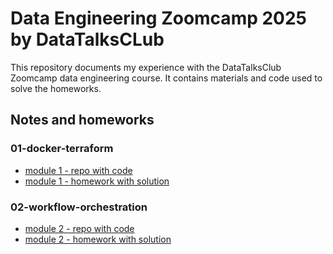 # Data Engineering Zoomcamp 2025 by DataTalksCLub

This repository documents my experience with the DataTalksClub Zoomcamp data engineering course. It contains materials and code used to solve the homeworks.


## Notes and homeworks

### 01-docker-terraform
- [module 1 - repo with code](https://github.com/LolloPero/data-engineering-zoomcamp/tree/homeworks/cohorts/2025/01-docker-terraform)
- [module 1 - homework with solution](https://github.com/LolloPero/data-engineering-zoomcamp/blob/homeworks/cohorts/2025/01-docker-terraform/homework_solution.md)

### 02-workflow-orchestration
- [module 2 - repo with code](https://github.com/LolloPero/data-engineering-zoomcamp/tree/homeworks/cohorts/2025/02-workflow-orchestration)
- [module 2 - homework with solution](https://github.com/LolloPero/data-engineering-zoomcamp/blob/homeworks/cohorts/2025/02-workflow-orchestration/homework_solution.md)
